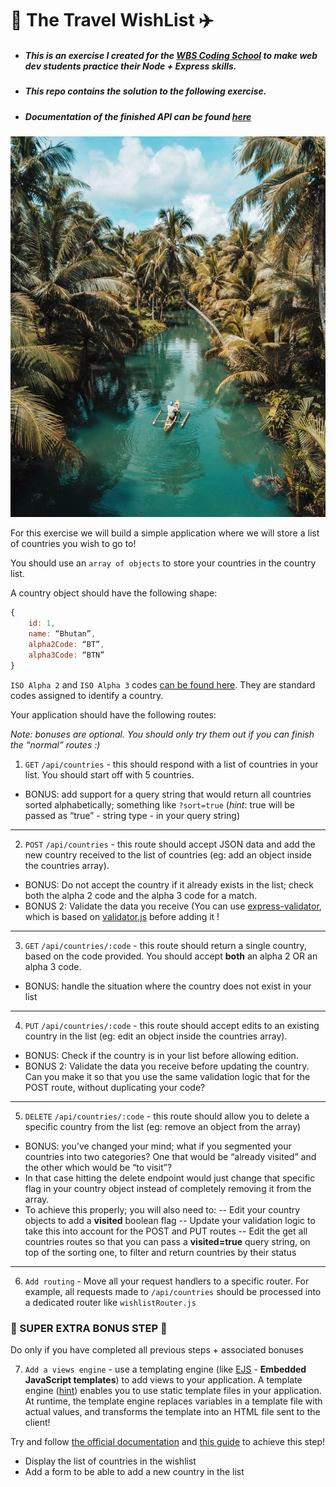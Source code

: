 # 🌴 The Travel WishList ✈️

- ##### This is an exercise I created for the [WBS Coding School](https://www.wbscodingschool.com/) to make web dev students practice their **Node + Express** skills.
- ##### This repo contains the **solution** to the following exercise. 
- ##### Documentation of the finished API can be found [here](https://documenter.getpostman.com/view/14782056/TWDfCsnc)

![The Travel WishList](https://raw.githubusercontent.com/MyElectricSheep/node-express-travel-wishlist/main/travel.jpg)

For this exercise we will build a simple application where we will store a list of countries you wish to go to!

You should use an `array of objects` to store your countries in the country list.  

A country object should have the following shape:
```js
{
	id: 1,
	name: “Bhutan”,
	alpha2Code: “BT”,
	alpha3Code: “BTN”
}
```

`ISO Alpha 2` and `ISO Alpha 3` codes [can be found here](https://www.iban.com/country-codes). They are standard codes assigned to identify a country.  

Your application should have the following routes:  

_Note: bonuses are optional. You should only try them out if you can finish the “normal” routes :)_  

1. `GET` `/api/countries` - this should respond with a list of countries in your list. You should start off with 5 countries. 
- BONUS: add support for a query string that would return all countries sorted alphabetically; something like `?sort=true` (_hint_: true will be passed as “true” - string type - in your query string)
---
2. `POST` `/api/countries` - this route should accept JSON data and add the new country received to the list of countries (eg: add an object inside the countries array).  
- BONUS: Do not accept the country if it already exists in the list; check both the alpha 2 code and the alpha 3 code for a match.
- BONUS 2: Validate the data you receive (You can use [express-validator](https://express-validator.github.io/docs/), which is based on [validator.js](https://github.com/validatorjs/validator.js) before adding it !  
---
3. `GET` `/api/countries/:code` - this route should return a single country, based on the code provided. You should accept **both** an alpha 2 OR an alpha 3 code.  
- BONUS: handle the situation where the country does not exist in your list  
---
4. `PUT` `/api/countries/:code` - this route should accept edits to an existing country in the list (eg: edit an object inside the countries array).
- BONUS: Check if the country is in your list before allowing edition. 	
- BONUS 2: Validate the data you receive before updating the country. Can you make it so that you use the same validation logic that for the POST route, without duplicating your code?
---
5. `DELETE` `/api/countries/:code` - this route should allow you to delete a specific country from the list (eg: remove an object from the array)
- BONUS: you’ve changed your mind; what if you segmented your countries into two categories? One that would be “already visited” and the other which would be “to visit”?
- In that case hitting the delete endpoint would just change that specific flag in your country object instead of completely removing it from the array.
- To achieve this properly; you will also need to: 
-- Edit your country objects to add a **visited** boolean flag
-- Update your validation logic to take this into account for the POST and PUT routes
-- Edit the get all countries routes so that you can pass a **visited=true** query string, on top of the sorting one, to filter and return countries by their status
---
6. `Add routing` - Move all your request handlers to a specific router. For example, all requests made to `/api/countries` should be processed into a dedicated router like `wishlistRouter.js`

### 🌟 SUPER EXTRA BONUS STEP 🌟  

Do only if you have completed all previous steps + associated bonuses  

7. `Add a views engine` - use a templating engine (like [EJS](https://ejs.co/) - **Embedded JavaScript templates**) to add views to your application. A template engine ([hint](https://expressjs.com/en/guide/using-template-engines.html)) enables you to use static template files in your application. At runtime, the template engine replaces variables in a template file with actual values, and transforms the template into an HTML file sent to the client! 

Try and follow [the official documentation](https://www.npmjs.com/package/ejs) and [this guide](https://www.digitalocean.com/community/tutorials/how-to-use-ejs-to-template-your-node-application) to achieve this step!
- Display the list of countries in the wishlist
- Add a form to be able to add a new country in the list
